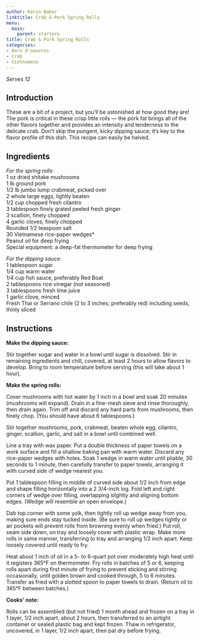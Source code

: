 ```yaml
---
author: Kevin Baker
linktitle: Crab & Pork Spring Rolls
menu:
  main:
    parent: starters
title: Crab & Pork Spring Rolls
categories:
- Hors d'oeuvres 
- Crab
- Vietnamese
---
```

*Serves 12*

## Introduction
These are a bit of a project, but you’ll be astonished at how good they are! The pork is critical in these crisp little rolls — the pork fat brings all of the other flavors together and provides an intensity and tenderness to the delicate crab.  Don’t skip the pungent, kicky dipping sauce; it’s key to the flavor profile of this dish. This recipe can easily be halved.

## Ingredients

<div class="ingredient-list">

*For the spring rolls:*  
1 oz dried shitake mushrooms  
1 lb ground pork  
1/2 lb jumbo lump crabmeat, picked over  
2 whole large eggs, lightly beaten  
1/2 cup chopped fresh cilantro  
3 tablespoon finely grated peeled fresh ginger  
3 scallion, finely chopped  
4 garlic cloves, finely chopped  
Rounded 1/2 teaspoon salt  
30 Vietnamese rice-paper  wedges*  
Peanut oil for deep frying  
Special equipment: a deep-fat thermometer for deep frying  
  
*For the dipping sauce:*  
1 tablespoon sugar  
1/4 cup warm water  
1/4 cup fish sauce, preferably Red Boat  
2 tablespoons rice vinegar (not seasoned)  
3 tablespoons fresh lime juice  
1 garlic clove, minced  
Fresh Thai or Serrano chile (2 to 3 inches; preferably red) including seeds, thinly sliced   

</div>

## Instructions

**Make the dipping sauce:**   

Stir together sugar and water in a bowl until sugar is dissolved. Stir in remaining ingredients and chill, covered, at least 2 hours to allow flavors to develop. Bring to room temperature before serving (this will take about 1 hour).

**Make the spring rolls:**

Cover mushrooms with hot water by 1 inch in a bowl and soak 20 minutes (mushrooms will expand). Drain in a fine-mesh sieve and rinse thoroughly, then drain again. Trim off and discard any hard parts from mushrooms, then finely chop. (You should have about 6 tablespoons.)

Stir together mushrooms, pork, crabmeat, beaten whole egg, cilantro, ginger, scallion, garlic, and salt in a bowl until combined well.

Line a tray with wax paper. Put a double thickness of paper towels on a work surface and fill a shallow baking pan with warm water. Discard any rice-paper wedges with holes. Soak 1 wedge in warm water until pliable, 30 seconds to 1 minute, then carefully transfer to paper towels, arranging it with curved side of wedge nearest you.

Put 1 tablespoon filling in middle of curved side about 1/2 inch from edge and shape filling horizontally into a 2 3/4-inch log. Fold left and right corners of wedge over filling, overlapping slightly and aligning bottom edges. (Wedge will resemble an open envelope.)

Dab top corner with some yolk, then tightly roll up wedge away from you, making sure ends stay tucked inside. (Be sure to roll up wedges tightly or air pockets will prevent rolls from browning evenly when fried.) Put roll, seam side down, on tray and loosely cover with plastic wrap. Make more rolls in same manner, transferring to tray and arranging 1/2 inch apart. Keep loosely covered until ready to fry.

Heat about 1 inch of oil in a 5- to 6-quart pot over moderately high heat until it registers 365°F on thermometer. Fry rolls in batches of 5 or 6, keeping rolls apart during first minute of frying to prevent sticking and stirring occasionally, until golden brown and cooked through, 5 to 6 minutes. Transfer as fried with a slotted spoon to paper towels to drain. (Return oil to 365°F between batches.)

**Cooks' note:**

Rolls can be assembled (but not fried) 1 month ahead and frozen on a tray in 1 layer, 1/2 inch apart, about 2 hours, then transferred to an airtight container or sealed plastic bag and kept frozen. Thaw in refrigerator, uncovered, in 1 layer, 1/2 inch apart, then pat dry before frying.
